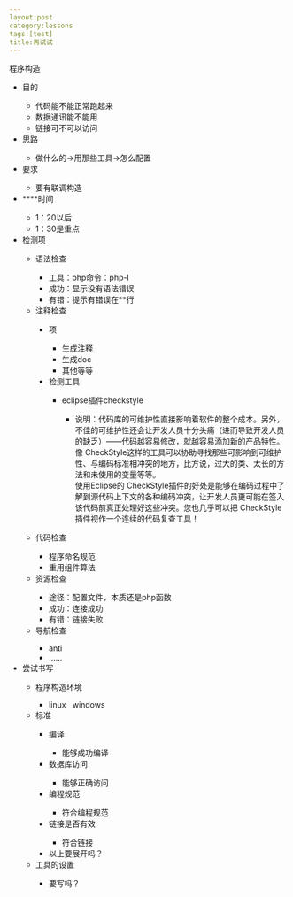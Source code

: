 ```yaml
---
layout:post
category:lessons
tags:[test]
title:再试试
---
```



<p><spanstyle="color:#000000;font-size:166%;font-family:SansSerif,sans-serif;">&#31243;&#24207;&#26500;&#36896;</span>
<ul><li><spanstyle="color:#0033ff;font-size:150%;font-family:SansSerif,sans-serif;">&#30446;&#30340;</span>
<ul><li><spanstyle="color:#00b439;font-size:133%;font-family:SansSerif,sans-serif;">&#20195;&#30721;&#33021;&#19981;&#33021;&#27491;&#24120;&#36305;&#36215;&#26469;</span>
</li>
<li><spanstyle="color:#00b439;font-size:133%;font-family:SansSerif,sans-serif;">&#25968;&#25454;&#36890;&#35759;&#33021;&#19981;&#33021;&#29992;</span>
</li>
<li><spanstyle="color:#00b439;font-size:133%;font-family:SansSerif,sans-serif;">&#38142;&#25509;&#21487;&#19981;&#21487;&#20197;&#35775;&#38382;</span>
</li>
</ul>
</li>
<li><spanstyle="color:#0033ff;font-size:150%;font-family:SansSerif,sans-serif;">&#24605;&#36335;</span>
<ul><li><spanstyle="color:#00b439;font-size:133%;font-family:SansSerif,sans-serif;">&#20570;&#20160;&#20040;&#30340;-&gt;&#29992;&#37027;&#20123;&#24037;&#20855;-&gt;&#24590;&#20040;&#37197;&#32622;</span>
</li>
</ul>
</li>
<li><spanstyle="color:#0033ff;font-size:150%;font-family:SansSerif,sans-serif;">&#35201;&#27714;</span>
<ul><li><spanstyle="color:#00b439;font-size:133%;font-family:SansSerif,sans-serif;">&#35201;&#26377;&#32852;&#35843;&#26500;&#36896;</span>
</li>
</ul>
</li>
<li><spanstyle="color:#0033ff;font-size:150%;font-family:SansSerif,sans-serif;">****&#26102;&#38388;</span>
<ul><li><spanstyle="color:#00b439;font-size:133%;font-family:SansSerif,sans-serif;">1&#65306;20&#20197;&#21518;</span>
</li>
<li><spanstyle="color:#00b439;font-size:133%;font-family:SansSerif,sans-serif;">1&#65306;30&#26159;&#37325;&#28857;</span>
</li>
</ul>
</li>
<li><spanstyle="color:#0033ff;font-size:150%;font-family:SansSerif,sans-serif;">&#26816;&#27979;&#39033;</span>
<ul><li><spanstyle="color:#00b439;font-size:133%;font-family:SansSerif,sans-serif;">&#35821;&#27861;&#26816;&#26597;</span>
<ul><li><spanstyle="color:#990000;font-size:116%;font-family:SansSerif,sans-serif;">&#24037;&#20855;&#65306;php&#21629;&#20196;&#65306;php-l</span>
</li>
<li><spanstyle="color:#990000;font-size:116%;font-family:SansSerif,sans-serif;">&#25104;&#21151;&#65306;&#26174;&#31034;&#27809;&#26377;&#35821;&#27861;&#38169;&#35823;</span>
</li>
<li><spanstyle="color:#990000;font-size:116%;font-family:SansSerif,sans-serif;">&#26377;&#38169;&#65306;&#25552;&#31034;&#26377;&#38169;&#35823;&#22312;**&#34892;</span>
</li>
</ul>
</li>
<li><spanstyle="color:#00b439;font-size:133%;font-family:SansSerif,sans-serif;">&#27880;&#37322;&#26816;&#26597;</span>
<ul><li><spanstyle="color:#990000;font-size:116%;font-family:SansSerif,sans-serif;">&#39033;</span>
<ul><li><spanstyle="color:#111111;font-family:SansSerif,sans-serif;">&#29983;&#25104;&#27880;&#37322;</span>
</li>
<li><spanstyle="color:#111111;font-family:SansSerif,sans-serif;">&#29983;&#25104;doc</span>
</li>
<li><spanstyle="color:#111111;">&#20854;&#20182;&#31561;&#31561;</span>
</li>
</ul>
</li>
<li><spanstyle="color:#990000;font-size:116%;font-family:SansSerif,sans-serif;">&#26816;&#27979;&#24037;&#20855;</span>
<ul><li><spanstyle="color:#111111;">eclipse&#25554;&#20214;checkstyle</span>
<ul><li><p><spanstyle="color:#111111;">&#35828;&#26126;&#65306;&#20195;&#30721;&#24211;&#30340;&#21487;&#32500;&#25252;&#24615;&#30452;&#25509;&#24433;&#21709;&#30528;&#36719;&#20214;&#30340;&#25972;&#20010;&#25104;&#26412;&#12290;&#21478;&#22806;&#65292;&#19981;&#20339;&#30340;&#21487;&#32500;&#25252;&#24615;&#36824;&#20250;&#35753;&#24320;&#21457;&#20154;&#21592;&#21313;&#20998;&#22836;&#30171;&#65288;&#36827;&#32780;&#23548;&#33268;&#24320;&#21457;&#20154;&#21592;&#30340;&#32570;&#20047;&#65289;&#8212;&#8212;&#20195;&#30721;&#36234;&#23481;&#26131;&#20462;&#25913;&#65292;&#23601;&#36234;&#23481;&#26131;&#28155;&#21152;&#26032;&#30340;&#20135;&#21697;&#29305;&#24615;&#12290;&#20687;&nbsp;CheckStyle&#36825;&#26679;&#30340;&#24037;&#20855;&#21487;&#20197;&#21327;&#21161;&#23547;&#25214;&#37027;&#20123;&#21487;&#24433;&#21709;&#21040;&#21487;&#32500;&#25252;&#24615;&#12289;&#19982;&#32534;&#30721;&#26631;&#20934;&#30456;&#20914;&#31361;&#30340;&#22320;&#26041;&#65292;&#27604;&#26041;&#35828;&#65292;&#36807;&#22823;&#30340;&#31867;&#12289;&#22826;&#38271;&#30340;&#26041;&#27861;&#21644;&#26410;&#20351;&#29992;&#30340;&#21464;&#37327;&#31561;&#31561;&#12290;
<br>
&#20351;&#29992;Eclipse&#30340;&nbsp;CheckStyle&#25554;&#20214;&#30340;&#22909;&#22788;&#26159;&#33021;&#22815;&#22312;&#32534;&#30721;&#36807;&#31243;&#20013;&#20102;&#35299;&#21040;&#28304;&#20195;&#30721;&#19978;&#19979;&#25991;&#30340;&#21508;&#31181;&#32534;&#30721;&#20914;&#31361;&#65292;&#35753;&#24320;&#21457;&#20154;&#21592;&#26356;&#21487;&#33021;&#22312;&#31614;&#20837;&#35813;&#20195;&#30721;&#21069;&#30495;&#27491;&#22788;&#29702;&#22909;&#36825;&#20123;&#20914;&#31361;&#12290;&#24744;&#20063;&#20960;&#20046;&#21487;&#20197;&#25226;&nbsp;CheckStyle&#25554;&#20214;&#35270;&#20316;&#19968;&#20010;&#36830;&#32493;&#30340;&#20195;&#30721;&#22797;&#26597;&#24037;&#20855;&#65281;</span>
</li>
</ul>
</li>
</ul>
</li>
</ul>
</li>
<li><spanstyle="color:#00b439;font-size:133%;font-family:SansSerif,sans-serif;">&#20195;&#30721;&#26816;&#26597;</span>
<ul><li><spanstyle="color:#990000;font-size:116%;font-family:SansSerif,sans-serif;">&#31243;&#24207;&#21629;&#21517;&#35268;&#33539;</span>
</li>
<li><spanstyle="color:#990000;font-size:116%;font-family:SansSerif,sans-serif;">&#37325;&#29992;&#32452;&#20214;&#31639;&#27861;</span>
</li>
</ul>
</li>
<li><spanstyle="color:#00b439;font-size:133%;font-family:SansSerif,sans-serif;">&#36164;&#28304;&#26816;&#26597;</span>
<ul><li><spanstyle="color:#990000;font-size:116%;font-family:SansSerif,sans-serif;">&#36884;&#24452;&#65306;&#37197;&#32622;&#25991;&#20214;&#65292;&#26412;&#36136;&#36824;&#26159;php&#20989;&#25968;</span>
</li>
<li><spanstyle="color:#990000;font-size:116%;font-family:SansSerif,sans-serif;">&#25104;&#21151;&#65306;&#36830;&#25509;&#25104;&#21151;</span>
</li>
<li><spanstyle="color:#990000;font-size:116%;font-family:SansSerif,sans-serif;">&#26377;&#38169;&#65306;&#38142;&#25509;&#22833;&#36133;</span>
</li>
</ul>
</li>
<li><spanstyle="color:#00b439;font-size:133%;font-family:SansSerif,sans-serif;">&#23548;&#33322;&#26816;&#26597;</span>
<ul><li><spanstyle="color:#990000;font-size:116%;font-family:SansSerif,sans-serif;">anti</span>
</li>
<li><spanstyle="color:#990000;font-size:116%;font-family:SansSerif,sans-serif;">&#8230;&#8230;</span>
</li>
</ul>
</li>
</ul>
</li>
<li><spanstyle="color:#0033ff;font-size:150%;font-family:SansSerif,sans-serif;">&#23581;&#35797;&#20070;&#20889;</span>
<ul><li><spanstyle="color:#00b439;font-size:133%;font-family:SansSerif,sans-serif;">&#31243;&#24207;&#26500;&#36896;&#29615;&#22659;</span>
<ul><li><spanstyle="color:#990000;font-size:116%;font-family:SansSerif,sans-serif;">linux&nbsp;&nbsp;&nbsp;windows</span>
</li>
</ul>
</li>
<li><spanstyle="color:#00b439;font-size:133%;font-family:SansSerif,sans-serif;">&#26631;&#20934;</span>
<ul><li><spanstyle="color:#990000;font-size:116%;font-family:SansSerif,sans-serif;">&#32534;&#35793;</span>
<ul><li><spanstyle="color:#111111;font-family:SansSerif,sans-serif;">&#33021;&#22815;&#25104;&#21151;&#32534;&#35793;</span>
</li>
</ul>
</li>
<li><spanstyle="color:#990000;font-size:116%;font-family:SansSerif,sans-serif;">&#25968;&#25454;&#24211;&#35775;&#38382;</span>
<ul><li><spanstyle="color:#111111;">&#33021;&#22815;&#27491;&#30830;&#35775;&#38382;</span>
</li>
</ul>
</li>
<li><spanstyle="color:#990000;font-size:116%;font-family:SansSerif,sans-serif;">&#32534;&#31243;&#35268;&#33539;</span>
<ul><li><spanstyle="color:#111111;">&#31526;&#21512;&#32534;&#31243;&#35268;&#33539;</span>
</li>
</ul>
</li>
<li><spanstyle="color:#990000;font-size:116%;font-family:SansSerif,sans-serif;">&#38142;&#25509;&#26159;&#21542;&#26377;&#25928;</span>
<ul><li><spanstyle="color:#111111;">&#31526;&#21512;&#38142;&#25509;</span>
</li>
</ul>
</li>
<li><spanstyle="color:#990000;font-size:116%;font-family:SansSerif,sans-serif;">&#20197;&#19978;&#35201;&#23637;&#24320;&#21527;&#65311;</span>
</li>
</ul>
</li>
<li><spanstyle="color:#00b439;font-size:133%;font-family:SansSerif,sans-serif;">&#24037;&#20855;&#30340;&#35774;&#32622;</span>
<ul><li><spanstyle="color:#990000;font-size:116%;font-family:SansSerif,sans-serif;">&#35201;&#20889;&#21527;&#65311;</span>
</li>
</ul>
</li>
</ul>
</li>
</ul>
